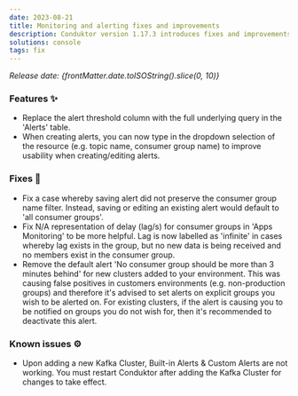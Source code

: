 ```yaml
---
date: 2023-08-21
title: Monitoring and alerting fixes and improvements
description: Conduktor version 1.17.3 introduces fixes and improvements to monitoring and alerting.
solutions: console
tags: fix
---
```


*Release date: {frontMatter.date.toISOString().slice(0, 10)}*

### Features ✨

- Replace the alert threshold column with the full underlying query in the 'Alerts' table.
- When creating alerts, you can now type in the dropdown selection of the resource (e.g. topic name, consumer group name) to improve usability when creating/editing alerts.

### Fixes 🔨

- Fix a case whereby saving alert did not preserve the consumer group name filter. Instead, saving or editing an existing alert would default to 'all consumer groups'.
- Fix N/A representation of delay (lag/s) for consumer groups in 'Apps Monitoring' to be more helpful. Lag is now labelled as 'infinite' in cases whereby lag exists in the group, but no new data is being received and no members exist in the consumer group.
- Remove the default alert 'No consumer group should be more than 3 minutes behind' for new clusters added to your environment. This was causing false positives in customers environments (e.g. non-production groups) and therefore it's advised to set alerts on explicit groups you wish to be alerted on. For existing clusters, if the alert is causing you to be notified on groups you do not wish for, then it's recommended to deactivate this alert.

### Known issues ⚙️

- Upon adding a new Kafka Cluster, Built-in Alerts & Custom Alerts are not working. You must restart Conduktor after adding the Kafka Cluster for changes to take effect.
